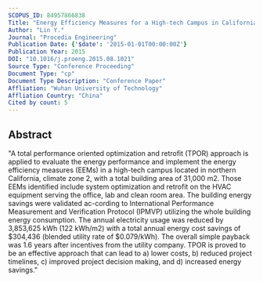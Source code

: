```yaml
---
SCOPUS_ID: 84957866838
Title: "Energy Efficiency Measures for a High-tech Campus in California Based on Total Performance Oriented Optimization and Retrofit (TPOR) Approach"
Author: "Lin Y."
Journal: "Procedia Engineering"
Publication Date: {'$date': '2015-01-01T00:00:00Z'}
Publication Year: 2015
DOI: "10.1016/j.proeng.2015.08.1021"
Source Type: "Conference Proceeding"
Document Type: "cp"
Document Type Description: "Conference Paper"
Affliation: "Wuhan University of Technology"
Affliation Country: "China"
Cited by count: 5
---
```


## Abstract
"A total performance oriented optimization and retrofit (TPOR) approach is applied to evaluate the energy performance and implement the energy efficiency measures (EEMs) in a high-tech campus located in northern California, climate zone 2, with a total building area of 31,000 m2. Those EEMs identified include system optimization and retrofit on the HVAC equipment serving the office, lab and clean room area. The building energy savings were validated ac-cording to International Performance Measurement and Verification Protocol (IPMVP) utilizing the whole building energy consumption. The annual electricity usage was reduced by 3,853,625 kWh (122 kWh/m2) with a total annual energy cost savings of $304,436 (blended utility rate of $0.079/kWh). The overall simple payback was 1.6 years after incentives from the utility company. TPOR is proved to be an effective approach that can lead to a) lower costs, b) reduced project timelines, c) improved project decision making, and d) increased energy savings."
